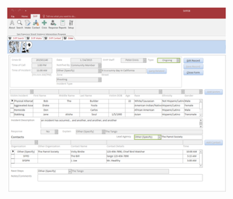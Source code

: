 ![SVIP Crisis Form](CrisisFormFilled.png "SVIP Crisis Form")

<!-- for sizing images -->
<!-- <img src="http://image.com/image.png" width="200" height="100" /> -->